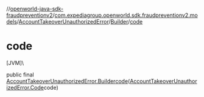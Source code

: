 //[openworld-java-sdk-fraudpreventionv2](../../../../index.md)/[com.expediagroup.openworld.sdk.fraudpreventionv2.models](../../index.md)/[AccountTakeoverUnauthorizedError](../index.md)/[Builder](index.md)/[code](code.md)

# code

[JVM]\

public final [AccountTakeoverUnauthorizedError.Builder](index.md)[code](code.md)([AccountTakeoverUnauthorizedError.Code](../-code/index.md)code)
